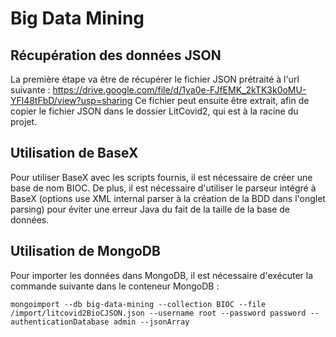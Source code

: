 # Big Data Mining

## Récupération des données JSON

La première étape va être de récupérer le fichier JSON prétraité à l'url suivante : https://drive.google.com/file/d/1ya0e-FJfEMK_2kTK3k0oMU-YFl48tFbD/view?usp=sharing
Ce fichier peut ensuite être extrait, afin de copier le fichier JSON dans le dossier LitCovid2, qui est à la racine du projet.

## Utilisation de BaseX

Pour utiliser BaseX avec les scripts fournis, il est nécessaire de créer une base de nom BIOC. De plus, il est nécessaire d'utiliser le parseur intégré à BaseX (options use XML internal parser à la création de la BDD dans l'onglet parsing) pour éviter une erreur Java du fait de la taille de la base de données.

## Utilisation de MongoDB

Pour importer les données dans MongoDB, il est nécessaire d'exécuter la commande suivante dans le conteneur MongoDB : 
```
mongoimport --db big-data-mining --collection BIOC --file /import/litcovid2BioCJSON.json --username root --password password --authenticationDatabase admin --jsonArray
```